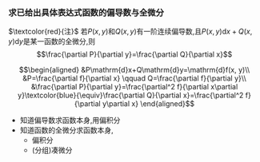 ### 求已给出具体表达式函数的偏导数与全微分
$\textcolor{red}{注}$ 
若$P(x, y)$和$Q(x, y)$有一阶连续偏导数,且$P(x, y)\mathrm{d}x+Q(x, y)\mathrm{d}y$是某一函数的全微分,则
$$\frac{\partial P}{\partial y}=\frac{\partial Q}{\partial x}$$

$$\begin{aligned}
&P\mathrm{d}x+Q\mathrm{d}y=\mathrm{d}f(x, y)\\
&P=\frac{\partial f}{\partial x} \qquad Q=\frac{\partial f}{\partial y}\\
&\frac{\partial P}{\partial y}=\frac{\partial^2 f}{\partial x\partial y}\textcolor{blue}{\equiv}\frac{\partial Q}{\partial x}=\frac{\partial^2 f}{\partial y\partial x}
\end{aligned}$$

- 知道偏导数求函数本身,用偏积分
- 知道函数的全微分求函数本身,
    - 偏积分
    - (分组)凑微分


